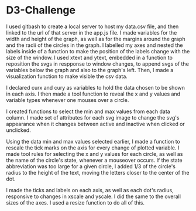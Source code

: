 # D3-Challenge

I used gitbash to create a local server to host my data.csv file, and then linked to the url of that server in the app.js file.
I made variables for the width and height of the graph, as well as for the margins around the graph and the radii of the circles in the graph.
I labelled my axes and nested the labels inside of a function to make the position of the labels change with the size of the window.
I used xtext and ytext, embedded in a function to reposition the svgs in respponse to window changes, to append svgs of the variables below the graph and also to the graph's left.
Then, I made a visualization function to make visible the csv data.

I declared curx and cury as variables to hold the data chosen to be shown in each axis.
I then made a tool function to reveal the x and y values and variable types whenever one mouses over a circle.

I created functions to select the min and max values from each data column.
I made set of attributes for each svg image to change the svg's appearance when it changes between active and inactive when clicked or unclicked.

Using the data min and max values selected earlier, I made a function to rescale the tick marks on the axis for every change of plotted variable.
I made tool rules for selecting the x and y values for each circle, as well as the name of the circle's state, whenever a mouseover occurs.
If the state abbreviation was too large for a given circle, I added 1/3 of the circle's radius to the height of the text, moving the letters closer to the center of the dot.

I made the ticks and labels on each axis, as well as each dot's radius, responsive to changes in xscale and yscale. 
I did the same to the overall sizes of the axes. 
I used a resize function to do all of this.